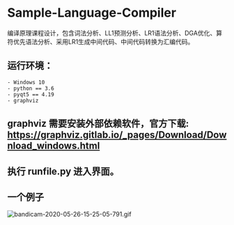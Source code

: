 # Sample-Language-Compiler
编译原理课程设计，包含词法分析、LL1预测分析、LR1语法分析、DGA优化、算符优先语法分析、采用LR1生成中间代码、中间代码转换为汇编代码。


## 运行环境：
    - Windows 10
    - python == 3.6
    - pyqt5 == 4.19
    - graphviz
## graphviz 需要安装外部依赖软件，官方下载: https://graphviz.gitlab.io/_pages/Download/Download_windows.html
## 执行 runfile.py 进入界面。
## 一个例子
![bandicam-2020-05-26-15-25-05-791.gif](https://i.loli.net/2020/05/26/NzxlkfXZbtq1Q8Y.gif)
